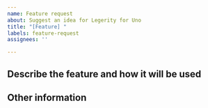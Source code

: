 ```yaml
---
name: Feature request
about: Suggest an idea for Legerity for Uno
title: "[Feature] "
labels: feature-request
assignees: ''

---
```


## Describe the feature and how it will be used
<!-- Please describe the idea you'd like to see implemented -->

## Other information
<!-- Please provide any additional information, links, or screenshots below if applicable -->
